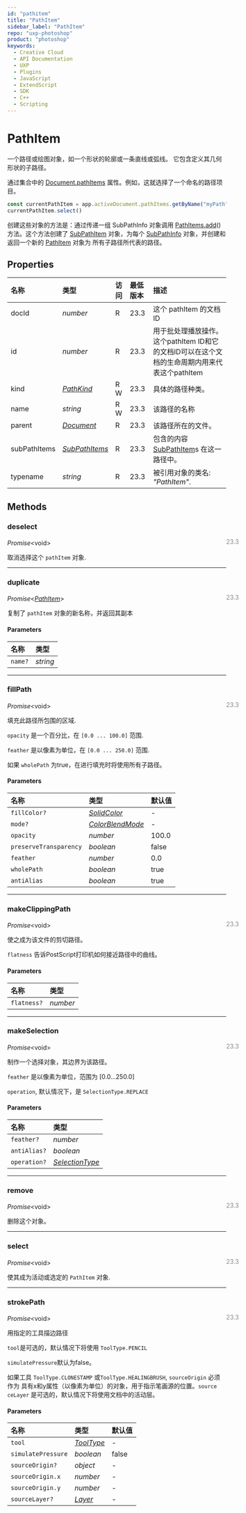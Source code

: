 ```yaml
---
id: "pathitem"
title: "PathItem"
sidebar_label: "PathItem"
repo: "uxp-photoshop"
product: "photoshop"
keywords:
  - Creative Cloud
  - API Documentation
  - UXP
  - Plugins
  - JavaScript
  - ExtendScript
  - SDK
  - C++
  - Scripting
---
```


# PathItem

一个路径或绘图对象，如一个形状的轮廓或一条直线或弧线。
它包含定义其几何形状的子路径。

通过集合中的 [Document.pathItems](/ps_reference/classes/document/#pathitems) 属性。例如，这就选择了一个命名的路径项目。

```javascript
const currentPathItem = app.activeDocument.pathItems.getByName("myPath");
currentPathItem.select()
```

创建这些对象的方法是：通过传递一组 SubPathInfo 对象调用 [PathItems.add](/ps_reference/classes/pathitems/#add)() 方法。这个方法创建了 [SubPathItem](/ps_reference/classes/subpathitem/) 对象，为每个 [SubPathInfo](/ps_reference/classes/subpathinfo/) 对象，并创建和返回一个新的 [PathItem](/ps_reference/classes/pathitem/) 对象为
所有子路径所代表的路径。

## Properties

| 名称 | 类型 | 访问 | 最低版本 | 描述 |
| :------ | :------ | :------ | :------ | :------ |
| docId | *number* | R | 23.3 | 这个 pathItem 的文档ID |
| id | *number* | R | 23.3 | 用于批处理播放操作。这个pathItem ID和它的文档ID可以在这个文档的生命周期内用来代表这个pathItem |
| kind | [*PathKind*](/ps_reference/modules/constants/#pathkind) | R W | 23.3 | 具体的路径种类。 |
| name | *string* | R W | 23.3 | 该路径的名称 |
| parent | [*Document*](/ps_reference/classes/document/) | R | 23.3 | 该路径所在的文件。 |
| subPathItems | [*SubPathItems*](/ps_reference/classes/subpathitems/) | R | 23.3 | 包含的内容 [SubPathItem](/ps_reference/classes/subpathitem/)s 在这一路径中。 |
| typename | *string* | R | 23.3 | 被引用对象的类名: *&quot;PathItem&quot;*. |

## Methods

### deselect
<span class="minversion" style="display: block; margin-bottom: -1em; margin-left: 36em; float:left; opacity:0.5;">23.3</span>

*Promise*<void\>

取消选择这个  `pathItem` 对象.

___

### duplicate
<span class="minversion" style="display: block; margin-bottom: -1em; margin-left: 36em; float:left; opacity:0.5;">23.3</span>

*Promise*<[*PathItem*](/ps_reference/classes/pathitem/)\>

复制了 `pathItem` 对象的新名称，并返回其副本

#### Parameters

| 名称 | 类型 |
| :------ | :------ |
| `name?` | *string* |

___

### fillPath
<span class="minversion" style="display: block; margin-bottom: -1em; margin-left: 36em; float:left; opacity:0.5;">23.3</span>

*Promise*<void\>

填充此路径所包围的区域.

`opacity` 是一个百分比，在 `[0.0 ... 100.0]` 范围.

`feather` 是以像素为单位，在 `[0.0 ... 250.0]` 范围.

如果 `wholePath` 为true，在进行填充时将使用所有子路径。

#### Parameters

| 名称 | 类型 | 默认值 |
| :------ | :------ | :------ |
| `fillColor?` | [*SolidColor*](/ps_reference/classes/solidcolor/) | - |
| `mode?` | [*ColorBlendMode*](/ps_reference/modules/constants/#colorblendmode) | - |
| `opacity` | *number* | 100.0 |
| `preserveTransparency` | *boolean* | false |
| `feather` | *number* | 0.0 |
| `wholePath` | *boolean* | true |
| `antiAlias` | *boolean* | true |

___

### makeClippingPath
<span class="minversion" style="display: block; margin-bottom: -1em; margin-left: 36em; float:left; opacity:0.5;">23.3</span>

*Promise*<void\>

使之成为该文件的剪切路径。

`flatness` 告诉PostScript打印机如何接近路径中的曲线。

#### Parameters

| 名称 | 类型 |
| :------ | :------ |
| `flatness?` | *number* |

___

### makeSelection
<span class="minversion" style="display: block; margin-bottom: -1em; margin-left: 36em; float:left; opacity:0.5;">23.3</span>

*Promise*<void\>

制作一个选择对象，其边界为该路径。

`feather` 是以像素为单位，范围为 [0.0...250.0]

`operation`, 默认情况下，是 `SelectionType.REPLACE`

#### Parameters

| 名称 | 类型 |
| :------ | :------ |
| `feather?` | *number* |
| `antiAlias?` | *boolean* |
| `operation?` | [*SelectionType*](/ps_reference/modules/constants/#selectiontype) |

___

### remove
<span class="minversion" style="display: block; margin-bottom: -1em; margin-left: 36em; float:left; opacity:0.5;">23.3</span>

*Promise*<void\>

删除这个对象。

___

### select
<span class="minversion" style="display: block; margin-bottom: -1em; margin-left: 36em; float:left; opacity:0.5;">23.3</span>

*Promise*<void\>

使其成为活动或选定的 `PathItem` 对象.

___

### strokePath
<span class="minversion" style="display: block; margin-bottom: -1em; margin-left: 36em; float:left; opacity:0.5;">23.3</span>

*Promise*<void\>

用指定的工具描边路径

`tool`是可选的，默认情况下将使用 `ToolType.PENCIL`

`simulatePressure`默认为false。

如果工具 `ToolType.CLONESTAMP` 或`ToolType.HEALINGBRUSH`, `sourceOrigin` 必须作为
具有x和y属性（以像素为单位）的对象，用于指示笔画源的位置。`source ceLayer`
是可选的，默认情况下将使用文档中的活动层。

#### Parameters

| 名称 | 类型 | 默认值 |
| :------ | :------ | :------ |
| `tool` | [*ToolType*](/ps_reference/modules/constants/#tooltype) | - |
| `simulatePressure` | *boolean* | false |
| `sourceOrigin?` | *object* | - |
| `sourceOrigin.x` | *number* | - |
| `sourceOrigin.y` | *number* | - |
| `sourceLayer?` | [*Layer*](/ps_reference/classes/layer/) | - |
